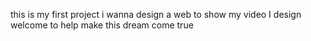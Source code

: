 this is my first project
i wanna design a web to show my video I design
welcome to help make this dream come true
